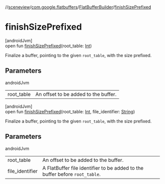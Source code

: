 //[sceneview](../../../index.md)/[com.google.flatbuffers](../index.md)/[FlatBufferBuilder](index.md)/[finishSizePrefixed](finish-size-prefixed.md)

# finishSizePrefixed

[androidJvm]\
open fun [finishSizePrefixed](finish-size-prefixed.md)(root_table: [Int](https://kotlinlang.org/api/latest/jvm/stdlib/kotlin/-int/index.html))

Finalize a buffer, pointing to the given `root_table`, with the size prefixed.

## Parameters

androidJvm

| | |
|---|---|
| root_table | An offset to be added to the buffer. |

[androidJvm]\
open fun [finishSizePrefixed](finish-size-prefixed.md)(root_table: [Int](https://kotlinlang.org/api/latest/jvm/stdlib/kotlin/-int/index.html), file_identifier: [String](https://developer.android.com/reference/kotlin/java/lang/String.html))

Finalize a buffer, pointing to the given `root_table`, with the size prefixed.

## Parameters

androidJvm

| | |
|---|---|
| root_table | An offset to be added to the buffer. |
| file_identifier | A FlatBuffer file identifier to be added to the buffer before `root_table`. |
